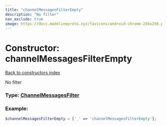 ```yaml
---
title: "channelMessagesFilterEmpty"
description: "No filter"
nav_exclude: true
image: https://docs.madelineproto.xyz/favicons/android-chrome-256x256.png
---
```

# Constructor: channelMessagesFilterEmpty  
[Back to constructors index](index.md)



No filter




### Type: [ChannelMessagesFilter](../types/ChannelMessagesFilter.md)


### Example:

```php
$channelMessagesFilterEmpty = ['_' => 'channelMessagesFilterEmpty'];
```  

